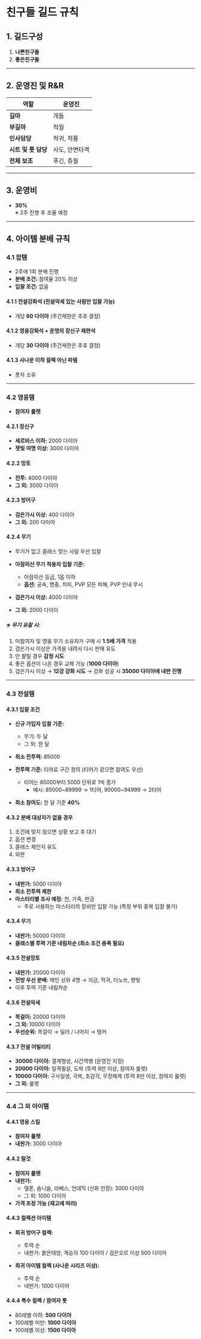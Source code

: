 # 친구들 길드 규칙

## 1. 길드구성
1) **나쁜친구들**  
2) **좋은친구들**

---

## 2. 운영진 및 R&R
| 역할              | 운영진           |
|-------------------|------------------|
| **길마**         | 개돌             |
| **부길마**       | 적월             |
| **인사담당**     | 적귀, 적룡       |
| **시트 및 룻 담당** | 사도, 안면타격   |
| **전체 보조**     | 푸긴, 츄월       |

---

## 3. 운영비
- **30%**  
※ 2주 진행 후 조율 예정  

---

## 4. 아이템 분배 규칙  

### 4.1 잡템  
- 2주에 1회 분배 진행  
- **분배 조건:** 참여율 20% 이상  
- **입찰 조건:** 없음  

#### 4.1.1 전설강화석 (전설악세 있는 사람만 입찰 가능)  
- 개당 **60 다이아** (주간제한은 추후 결정)  

#### 4.1.2 영웅강화석 + 운명의 장신구 제련석  
- 개당 **30 다이아** (주간제한은 추후 결정)  

#### 4.1.3 사나운 이하 컬렉 아닌 파템  
- 룻자 소유  

---

### 4.2 영웅템  
- **참여자 룰렛**  

#### 4.2.1 장신구  
- **세르비스 이하:** 2000 다이아  
- **잿빛 여명 이상:** 3000 다이아  

#### 4.2.2 망토  
- **전투:** 4000 다이아  
- **그 외:** 3000 다이아  

#### 4.2.3 방어구  
- **검은가시 이상:** 400 다이아  
- **그 외:** 200 다이아  

#### 4.2.4 무기  
- 무기가 없고 클래스 맞는 사람 우선 입찰  
- **아잠히산 무기 착용자 입찰 기준:**  
  - 아잠히산 등급, 1옵 이하  
  - **옵션:** 공속, 명중, 치피, PVP 모든 피해, PVP 인내 무시  

- **검은가시 이상:** 4000 다이아  
- **그 외:** 2000 다이아  

##### ※ 무기 유찰 시:  
1. 미참여자 및 영웅 무기 소유자가 구매 시 **1.5배 가격** 적용  
2. 검은가시 이상은 가격을 내려서 다시 판매 유도  
3. 안 팔릴 경우 **감정 시도**  
4. 좋은 옵션이 나온 경우 교체 가능 (**1000 다이아**)  
5. 검은가시 이상 → **12강 강화 시도** → 강화 성공 시 **35000 다이아에 내판 진행**  

---

### 4.3 전설템  

#### 4.3.1 입찰 조건  
- **신규 가입자 입찰 기준:**  
  - 무기: 두 달  
  - 그 외: 한 달  

- **최소 전투력:** 85000  
- **전투력 기준:** 티어로 구간 정의 (티어가 같으면 참여도 우선)  
  - 티어는 85000부터 5000 단위로 1씩 증가  
    - 예시: 85000~89999 → 1티어, 90000~94999 → 2티어  

- **최소 참여도:** 한 달 기준 **40%**  

#### 4.3.2 분배 대상자가 없을 경우  
1. 조건에 맞지 않으면 상황 보고 후 대기  
2. 옵션 변경  
3. 클래스 체인지 유도  
4. 외판  

#### 4.3.3 방어구  
- **내판가:** 5000 다이아  
- **최소 전투력 제한**  
- **마스터리별 조사 예정:** 천, 가죽, 판금  
  - 주로 사용하는 마스터리의 장비만 입찰 가능 (특정 부위 중복 입찰 불가)  

#### 4.3.4 무기  
- **내판가:** 50000 다이아  
- **클래스별 투력 기준 내림차순 (최소 조건 충족 필요)**  

#### 4.3.5 전설망토  
- **내판가:** 20000 다이아  
- **전방 우선 분배:** 메인 상위 4명 → 지긍, 적귀, 타노쓰, 향빛  
- 이후 투력 기준 내림차순  

#### 4.3.6 전설악세  
- **목걸이:** 20000 다이아  
- **그 외:** 10000 다이아  
- **우선순위:** 목걸이 → 딜러 / 나머지 → 탱커  

#### 4.3.7 전설 어빌리티  
- **30000 다이아:** 결계형성, 시간역행 (운영진 지정)  
- **20000 다이아:** 일격필살, 도박 (투력 8만 이상, 참여자 룰렛)  
- **10000 다이아:** 구사일생, 극복, 초감각, 무장해제 (투력 8만 이상, 참여자 룰렛)  
- **그 외:** 룰렛  

---

### 4.4 그 외 아이템  

#### 4.4.1 영웅 스킬  
- **참여자 룰렛**  
- **내판가:** 3000 다이아  

#### 4.4.2 탈것  
- **참여자 룰렛**  
- **내판가:**  
  - 델폰, 솜니움, 라베스, 언데믹 (신화 안장): 3000 다이아  
  - 그 외: 1000 다이아  
- **가격 조정 가능 (재고에 따라)**  

#### 4.4.3 컬렉션 아이템  
- **희귀 방어구 컬렉:**  
  - 투력 순  
  - 내판가: 붉은태양, 계승자 100 다이아 / 검은오르 이상 500 다이아  

- **희귀 아이템 컬렉 (사나운 시리즈 이상):**  
  - 투력 순  
  - 내판가: 1000 다이아  

#### 4.4.4 특수 컬렉 / 참여자 룻  
- 80레벨 이하: **500 다이아**  
- 100레벨 미만: **1000 다이아**  
- 100레벨 이상: **1500 다이아**  
